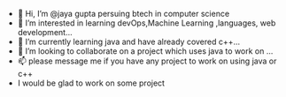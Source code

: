 - 👋 Hi, I’m @jaya gupta persuing btech in computer science
- 👀 I’m interested in learning devOps,Machine Learning ,languages,   web development...
- 🌱 I’m currently learning java and have already covered c++...
- 💞️ I’m looking to collaborate on a project which uses java to work on  ...
- 📫 please message me if you have any project to work on using java or c++
-    I would be glad to work on some project

<!---
jphysicsx17/jphysicsx17 is a ✨ special ✨ repository because its `README.md` (this file) appears on your GitHub profile.
You can click the Preview link to take a look at your changes.
--->
